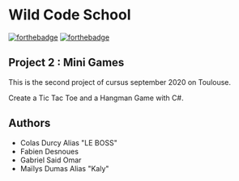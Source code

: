 # Wild Code School
[![forthebadge](http://forthebadge.com/images/badges/built-with-love.svg)](http://forthebadge.com) [![forthebadge](https://forthebadge.com/images/badges/made-with-c-sharp.svg)](https://forthebadge.com)

## Project 2 : Mini Games
This is the second project of cursus september 2020 on Toulouse.

Create a Tic Tac Toe and a Hangman Game with C#.
 

## Authors
- Colas Durcy Alias "LE BOSS"
- Fabien Desnoues
- Gabriel Said Omar 
- Maïlys Dumas Alias "Kaly"
